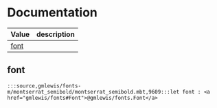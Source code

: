 # Documentation
|Value|description|
|---|---|
|[font](#font)||

## font

```moonbit
:::source,gmlewis/fonts-m/montserrat_semibold/montserrat_semibold.mbt,9609:::let font : <a href="gmlewis/fonts#Font">@gmlewis/fonts.Font</a>
```

